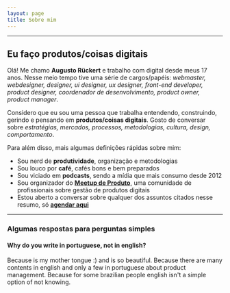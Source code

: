 ```yaml
---
layout: page
title: Sobre mim
---
```


---

## Eu faço produtos/coisas digitais

Olá! Me chamo **Augusto Rückert** e trabalho com digital desde meus 17 anos. Nesse meio tempo tive uma série de cargos/papéis: _webmaster, webdesigner, designer, ui designer, ux designer, front-end developer, product designer, coordenador de desenvolvimento, product owner, product manager_.

Considero que eu sou uma pessoa que trabalha entendendo, construindo, gerindo e pensando em **produtos/coisas digitais**. Gosto de conversar sobre _estratégias, mercados, processos, metodologias, cultura, design, comportamento_.

Para além disso, mais algumas definições rápidas sobre mim:

- Sou nerd de **produtividade**, organização e metodologias
- Sou louco por **café**, cafés bons e bem preparados
- Sou viciado em **podcasts**, sendo a mídia que mais consumo desde 2012
- Sou organizador do [**Meetup de Produto**](https://www.meetup.com/pt-BR/meetupdeproduto/), uma comunidade de profissionais sobre gestão de produtos digitais
- Estou aberto a conversar sobre qualquer dos assuntos citados nesse resumo, só [**agendar aqui**](https://calendly.com/augustoruckert/conversar)

---

### Algumas respostas para perguntas simples

#### Why do you write in portuguese, not in english?

Because is my mother tongue :) and is so beautiful. Because there are many contents in english and only a few in portuguese about product management. Because for some brazilian people english isn't a simple option of not knowing.
